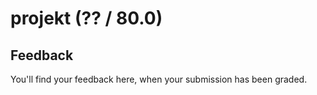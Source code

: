 # projekt (?? / 80.0)



## Feedback



You'll find your feedback here, when your submission has been graded.
